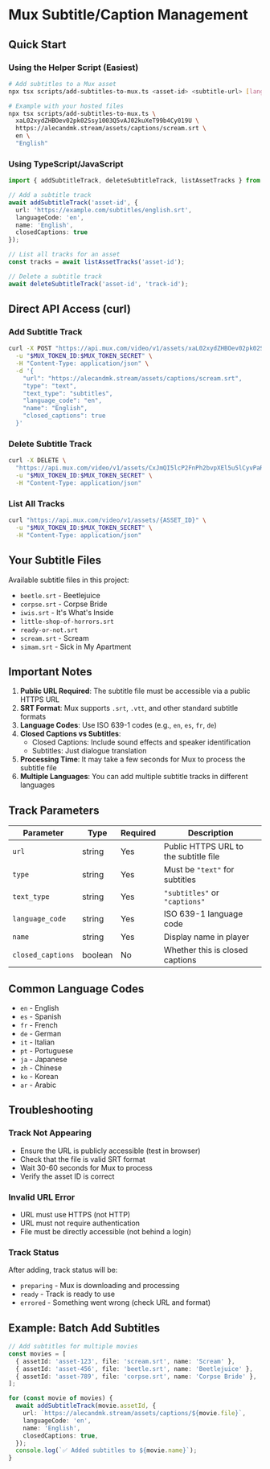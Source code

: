 # Mux Subtitle/Caption Management

## Quick Start

### Using the Helper Script (Easiest)

```bash
# Add subtitles to a Mux asset
npx tsx scripts/add-subtitles-to-mux.ts <asset-id> <subtitle-url> [language-code] [name]

# Example with your hosted files
npx tsx scripts/add-subtitles-to-mux.ts \
  xaL02xydZHBOev02pk02Ssy1003Q5vAJ02kuXeT99b4Cy019U \
  https://alecandmk.stream/assets/captions/scream.srt \
  en \
  "English"
```

### Using TypeScript/JavaScript

```typescript
import { addSubtitleTrack, deleteSubtitleTrack, listAssetTracks } from '@/lib/mux';

// Add a subtitle track
await addSubtitleTrack('asset-id', {
  url: 'https://example.com/subtitles/english.srt',
  languageCode: 'en',
  name: 'English',
  closedCaptions: true
});

// List all tracks for an asset
const tracks = await listAssetTracks('asset-id');

// Delete a subtitle track
await deleteSubtitleTrack('asset-id', 'track-id');
```

## Direct API Access (curl)

### Add Subtitle Track

```bash
curl -X POST "https://api.mux.com/video/v1/assets/xaL02xydZHBOev02pk02Ssy1003Q5vAJ02kuXeT99b4Cy019U/tracks" \
  -u "$MUX_TOKEN_ID:$MUX_TOKEN_SECRET" \
  -H "Content-Type: application/json" \
  -d '{
    "url": "https://alecandmk.stream/assets/captions/scream.srt",
    "type": "text",
    "text_type": "subtitles",
    "language_code": "en",
    "name": "English",
    "closed_captions": true
  }'
```

### Delete Subtitle Track

```bash
curl -X DELETE \
  "https://api.mux.com/video/v1/assets/CxJmQI5lcP2FnPh2bvpXEl5u5lCyvPaRcTGb16wnLcg/tracks/D6Wy24jeBFlNM0202FeBo401kHjSMBg3hJg9bKUGbwOC01JX51HDweqjmA" \
  -u "$MUX_TOKEN_ID:$MUX_TOKEN_SECRET" \
  -H "Content-Type: application/json"
```

### List All Tracks

```bash
curl "https://api.mux.com/video/v1/assets/{ASSET_ID}" \
  -u "$MUX_TOKEN_ID:$MUX_TOKEN_SECRET" \
  -H "Content-Type: application/json"
```

## Your Subtitle Files

Available subtitle files in this project:
- `beetle.srt` - Beetlejuice
- `corpse.srt` - Corpse Bride
- `iwis.srt` - It's What's Inside
- `little-shop-of-horrors.srt`
- `ready-or-not.srt`
- `scream.srt` - Scream
- `simam.srt` - Sick in My Apartment

## Important Notes

1. **Public URL Required**: The subtitle file must be accessible via a public HTTPS URL
2. **SRT Format**: Mux supports `.srt`, `.vtt`, and other standard subtitle formats
3. **Language Codes**: Use ISO 639-1 codes (e.g., `en`, `es`, `fr`, `de`)
4. **Closed Captions vs Subtitles**: 
   - Closed Captions: Include sound effects and speaker identification
   - Subtitles: Just dialogue translation
5. **Processing Time**: It may take a few seconds for Mux to process the subtitle file
6. **Multiple Languages**: You can add multiple subtitle tracks in different languages

## Track Parameters

| Parameter | Type | Required | Description |
|-----------|------|----------|-------------|
| `url` | string | Yes | Public HTTPS URL to the subtitle file |
| `type` | string | Yes | Must be `"text"` for subtitles |
| `text_type` | string | Yes | `"subtitles"` or `"captions"` |
| `language_code` | string | Yes | ISO 639-1 language code |
| `name` | string | Yes | Display name in player |
| `closed_captions` | boolean | No | Whether this is closed captions |

## Common Language Codes

- `en` - English
- `es` - Spanish
- `fr` - French
- `de` - German
- `it` - Italian
- `pt` - Portuguese
- `ja` - Japanese
- `zh` - Chinese
- `ko` - Korean
- `ar` - Arabic

## Troubleshooting

### Track Not Appearing
- Ensure the URL is publicly accessible (test in browser)
- Check that the file is valid SRT format
- Wait 30-60 seconds for Mux to process
- Verify the asset ID is correct

### Invalid URL Error
- URL must use HTTPS (not HTTP)
- URL must not require authentication
- File must be directly accessible (not behind a login)

### Track Status
After adding, track status will be:
- `preparing` - Mux is downloading and processing
- `ready` - Track is ready to use
- `errored` - Something went wrong (check URL and format)

## Example: Batch Add Subtitles

```typescript
// Add subtitles for multiple movies
const movies = [
  { assetId: 'asset-123', file: 'scream.srt', name: 'Scream' },
  { assetId: 'asset-456', file: 'beetle.srt', name: 'Beetlejuice' },
  { assetId: 'asset-789', file: 'corpse.srt', name: 'Corpse Bride' },
];

for (const movie of movies) {
  await addSubtitleTrack(movie.assetId, {
    url: `https://alecandmk.stream/assets/captions/${movie.file}`,
    languageCode: 'en',
    name: 'English',
    closedCaptions: true,
  });
  console.log(`✅ Added subtitles to ${movie.name}`);
}
```
